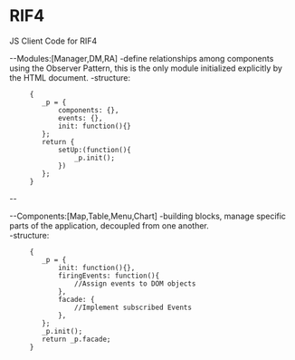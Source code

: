 RIF4
====
JS Client Code for RIF4



--Modules:[Manager,DM,RA]
	-define relationships among components using the Observer Pattern, this is the only module initialized explicitly by the HTML document.
	-structure:
		
		 {
			_p = {
				components: {},
				events: {},
				init: function(){}
			};
			return {
				setUp:(function(){
					_p.init();
				})
			};		
		 }
		 
--

--Components:[Map,Table,Menu,Chart]	
	-building blocks, manage specific parts of the application, decoupled from one another.  
	-structure:
	
		 {
			_p = {
				init: function(){},
				firingEvents: function(){
					//Assign events to DOM objects
				},
				facade: {
					//Implement subscribed Events
				},
			};
			_p.init();
			return _p.facade;		
		 }	